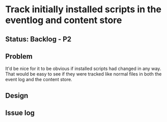 # Track initially installed scripts in the eventlog and content store

## Status: Backlog - P2

## Problem 

It'd be nice for it to be obvious if installed scripts had changed in any way.
That would be easy to see if they were tracked like normal files in both the
event log and the content store.

## Design

## Issue log
